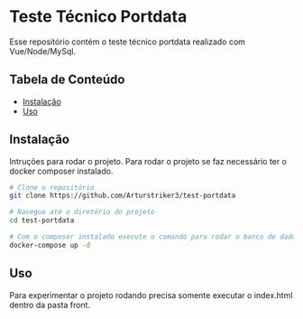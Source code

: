 # Teste Técnico Portdata

Esse repositório contém o teste técnico portdata realizado com Vue/Node/MySql.

## Tabela de Conteúdo

- [Instalação](#instalação)
- [Uso](#uso)


## Instalação

Intruções para rodar o projeto. Para rodar o projeto se faz necessário ter o docker composer instalado.

```bash
# Clone o repositório
git clone https://github.com/Arturstriker3/test-portdata

# Navegue até o diretório do projeto
cd test-portdata

# Com o composer instalado execute o comando para rodar o banco de dados e backend
docker-compose up -d
```

## Uso

Para experimentar o projeto rodando precisa somente executar o index.html dentro da pasta front.